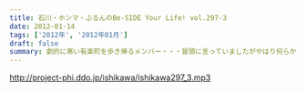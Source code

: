 ```yaml
---
title: 石川・ホンマ・ぶるんのBe-SIDE Your Life! vol.297-3
date: 2012-01-14
tags: ['2012年', '2012年01月']
draft: false
summary: 劇的に寒い有楽町を歩き帰るメンバー・・・冒頭に言っていましたがやはり何らかのカタチで「溜め録り」＝「ためどり」をすべきだったのでは～～いつかあるのかな・・・NAMAE
---
```


http://project-phi.ddo.jp/ishikawa/ishikawa297_3.mp3
